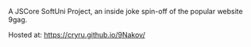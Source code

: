 A JSCore SoftUni Project, an inside joke spin-off of the popular website 9gag.


Hosted at: https://cryru.github.io/9Nakov/
